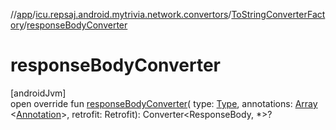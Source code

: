 //[app](../../../index.md)/[icu.repsaj.android.mytrivia.network.convertors](../index.md)/[ToStringConverterFactory](index.md)/[responseBodyConverter](response-body-converter.md)

# responseBodyConverter

[androidJvm]\
open override fun [responseBodyConverter](response-body-converter.md)(
type: [Type](https://developer.android.com/reference/kotlin/java/lang/reflect/Type.html),
annotations: [Array](https://kotlinlang.org/api/latest/jvm/stdlib/kotlin/-array/index.html)
&lt;[Annotation](https://kotlinlang.org/api/latest/jvm/stdlib/kotlin/-annotation/index.html)&gt;,
retrofit: Retrofit): Converter&lt;ResponseBody, *&gt;?
